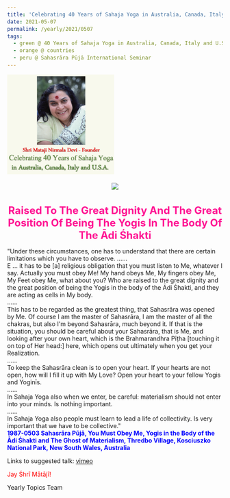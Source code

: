 ```yaml
---
title: 'Celebrating 40 Years of Sahaja Yoga in Australia, Canada, Italy and U.S.A. and its Culture, Post 19 during the Sahasrāra Pūjā International Seminar'
date: 2021-05-07
permalink: /yearly/2021/0507
tags:
  - green @ 40 Years of Sahaja Yoga in Australia, Canada, Italy and U.S.A. and its Culture
  - orange @ countries
  - peru @ Sahasrāra Pūjā International Seminar
---
```


<div style="text-align: left"><img src="/images/Celebrating40YearsSahajaYoga.png" width="250" /></div><br>

<div style="text-align: center"><img src="https://pub-1e517d8c73a64c9c82977d676b1fff72.r2.dev/image699.jpg" /></div>

<br>
<p style="color:DeepPink; text-align:center">
<font size="+2"><b>Raised To The Great Dignity And The Great Position Of Being The Yogis In The Body Of The Ādi Śhakti</b><br></font>
</p>

<p>
"Under these circumstances, one has to understand that there are certain limitations which you have to observe.<br<
First of all, I have taken you in My body.<br>
......<br>
E ... it has to be [a] religious obligation that you must listen to Me, whatever I say. Actually you must obey Me! My hand obeys Me, My fingers obey Me, My Feet obey Me, what about you? Who are raised to the great dignity and the great position of being the Yogis in the body of the Ādi Śhakti, and they are acting as cells in My body.<br>
......<br>
This has to be regarded as the greatest thing, that Sahasrāra was opened by Me. Of course I am the master of Sahasrāra, I am the master of all the chakras, but also I'm beyond Sahasrāra, much beyond it. If that is the situation, you should be careful about your Sahasrāra, that is Me, and looking after your own heart, which is the Brahmarandhra Pīṭha [touching it on top of Her head:] here, which opens out ultimately when you get your Realization. <br>
......<br>
To keep the Sahasrāra clean is to open your heart. If your hearts are not open, how will I fill it up with My Love? Open your heart to your fellow Yogis and Yoginīs.<br>
......<br>
In Sahaja Yoga also when we enter, be careful: materialism should not enter into your minds. Is nothing important.<br>
......<br>
In Sahaja Yoga also people must learn to lead a life of collectivity. Is very important that we have to be collective."<br>
<font color="blue"><b>1987-0503 Sahasrāra Pūjā, You Must Obey Me, Yogis in the Body of the Ādi Śhakti and The Ghost of Materialism, Thredbo Village, Kosciuszko National Park, New South Wales, Australia</b></font><br>
</p>

Links to suggested talk: <a href="https://vimeo.com/22819020"> vimeo</a><br>

<p style="color:red;">Jay Śhrī Mātājī!<br></p>

Yearly Topics Team